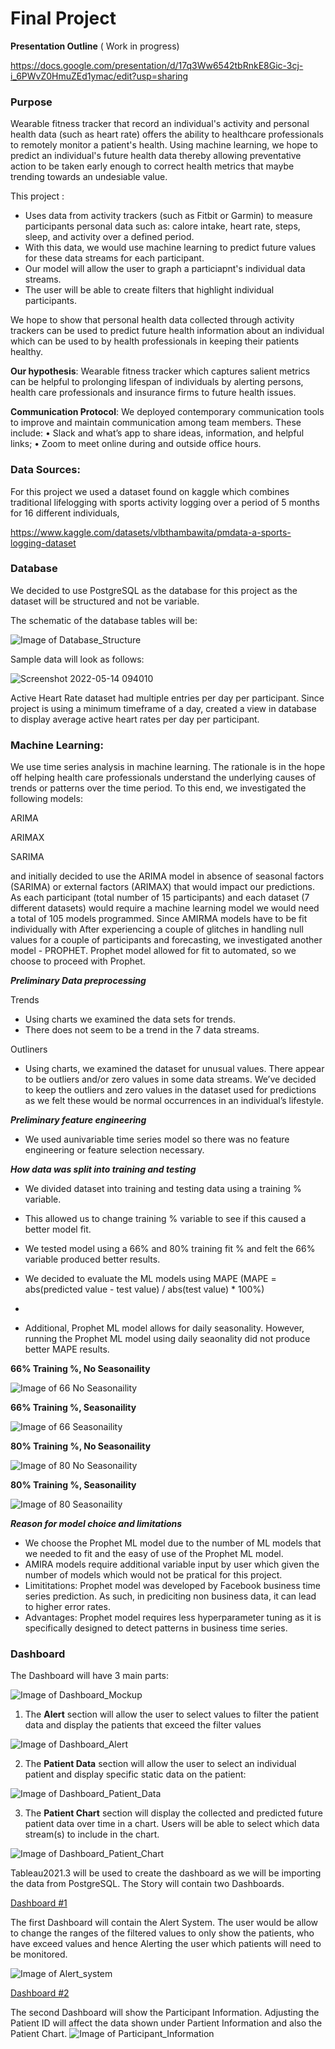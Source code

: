 # **Final Project**

**Presentation Outline** ( Work in progress)

https://docs.google.com/presentation/d/17q3Ww6542tbRnkE8Gic-3cj-i_6PWvZ0HmuZEd1ymac/edit?usp=sharing



### **Purpose**

Wearable fitness tracker that record an individual's activity and personal health data (such as heart rate) offers the ability to healthcare professionals to remotely monitor a patient's health. Using machine learning, we hope to predict an individual's future health data thereby allowing preventative action to be taken early enough to correct health metrics that maybe trending towards an undesiable value.

This project :

- Uses data from activity trackers (such as Fitbit or Garmin) to measure participants personal data such as: calore intake, heart rate, steps, sleep, and activity over a defined period.
- With this data, we would use machine learning to predict future values for these data streams for each participant.
- Our model will allow the user to graph a particiapnt's individual data streams.
- The user will be able to create filters that highlight individual participants.


We hope to show that personal health data collected through activity trackers can be used to predict future health information about an individual which can be used to by health professionals in keeping their patients healthy.

**Our hypothesis**:
Wearable fitness tracker which captures salient metrics can be helpful to prolonging lifespan of individuals by alerting persons, health care professionals and insurance firms to future health issues.

**Communication Protocol**: 
We deployed contemporary communication tools to improve and maintain communication among team members. These include:
•	Slack and what’s app to share ideas, information, and helpful links;
•	Zoom to meet online during and outside office hours.

### **Data Sources**:

For this project we used a dataset found on kaggle which combines traditional lifelogging with sports activity logging over a period of 5 months for 16 different individuals,

https://www.kaggle.com/datasets/vlbthambawita/pmdata-a-sports-logging-dataset

### **Database**

We decided to use PostgreSQL as the database for this project as the dataset will be structured and not be variable.

The schematic of the database tables will be:

![Image of Database_Structure](/Images/ERD_Diagram.png)

Sample data will look as follows:

![Screenshot 2022-05-14 094010](https://user-images.githubusercontent.com/96033163/168430057-99c1394a-c545-4461-a88c-46c78cf14a8f.png)

Active Heart Rate dataset had multiple entries per day per participant. Since project is using a minimum timeframe of a day, created a view in database to display average active heart rates per day per participant.


### **Machine Learning**:

We use time series analysis in machine learning. The rationale is in the hope off helping health care professionals understand the underlying causes of trends or patterns over the time period. To this end, we investigated the following models:

ARIMA

ARIMAX

SARIMA

and initially decided to use the ARIMA model in absence of seasonal factors (SARIMA) or external factors (ARIMAX) that would impact our predictions. As each participant (total number of 15 participants) and each dataset (7 different datasets) would require a machine learning model we would need a total of 105 models programmed. Since AMIRMA models have to be fit individually with After experiencing a couple of glitches in handling null values for a couple of participants and forecasting, we investigated another model - PROPHET. Prophet model allowed for fit to automated, so we choose to proceed with Prophet.


***Preliminary Data preprocessing***

Trends
- Using charts we examined the data sets for trends.
- There does not seem to be a trend in the 7 data streams.

Outliners

- Using charts, we examined the dataset for unusual values. There appear to be outliers and/or zero values in some data streams. We’ve decided to keep the outliers and zero values in the dataset used for predictions as we felt these would be normal occurrences in an individual’s lifestyle.

***Preliminary feature engineering***

- We used aunivariable time series model so there was no feature engineering or feature selection necessary.

***How data was split into training and testing***

- We divided dataset into training and testing data using a training % variable.
- This allowed us to change training % variable to see if this caused a better model fit.
- We tested model using a 66% and 80% training fit % and felt the 66% variable produced better results.

- We decided to evaluate the ML models using MAPE (MAPE = abs(predicted value - test value) / abs(test value) * 100%)
- 
- Additional, Prophet ML model allows for daily seasonality. However, running the Prophet ML model using daily seaonality did not produce better MAPE results.
 
**66% Training %, No Seasonaility** 

![Image of 66 No Seasonaility](/Images/MAPE_66_No_Seasonal.png)

**66% Training %, Seasonaility** 

![Image of 66 Seasonaility](/Images/MAPE_66_Seasonal.png)

**80% Training %, No Seasonaility** 

![Image of 80 No Seasonaility](/Images/MAPE_80_No_Seasonal.png)

**80% Training %, Seasonaility** 

![Image of 80 Seasonaility](/Images/MAPE_80_Seasonal.png)

***Reason for model choice and limitations***

- We choose the Prophet ML model due to the number of ML models that we needed to fit and the easy of use of the Prophet ML model.
- AMIRA models require additional variable input by user which given the number of models which would not be pratical for this project.
- Limititations: Prophet model was developed by Facebook business time series prediction. As such, in prediciting non business data, it can lead to higher error rates.
- Advantages: Prophet model requires less hyperparameter tuning as it is specifically designed to detect patterns in business time series.

### **Dashboard**

The Dashboard will have 3 main parts:

![Image of Dashboard_Mockup](/Images/Dashboard_Mockup.png)

1) The **Alert** section will allow the user to select values to filter the patient data and display the patients that exceed the filter values

![Image of Dashboard_Alert](/Images/Dashboard_Alert.png)

2) The **Patient Data** section will allow the user to select an individual patient and display specific static data on the patient:

![Image of Dashboard_Patient_Data](/Images/Dashboard_Patient_Data.png)

3) The **Patient Chart** section will display the collected and predicted future patient data over time in a chart. Users will be able to select which data stream(s) to include in the chart.

![Image of Dashboard_Patient_Chart](/Images/Dashboard_Patient_Chart.png)

Tableau2021.3 will be used to create the dashboard as we will be importing the data from PostgreSQL. The Story will contain two Dashboards. 

<u>Dashboard #1</u>

The first Dashboard will contain the Alert System. The user would be allow to change the ranges of the filtered values to only show the patients, who have exceed values and hence Alerting the user which patients will need to be monitored. 

![Image of Alert_system](/Images/Alert_system.png)

<u>Dashboard #2</u>

The second Dashboard will show the Participant Information. Adjusting the Patient ID will affect the data shown under Partient Information and also the Patient Chart. 
![Image of Participant_Information](/Images/Participant_Information.png)


